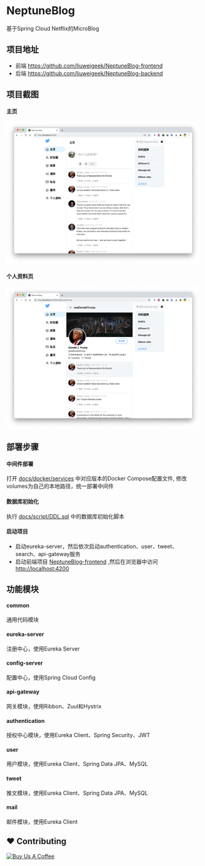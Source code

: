 # NeptuneBlog

基于Spring Cloud Netflix的MicroBlog

## 项目地址

- 前端 <https://github.com/liuweigeek/NeptuneBlog-frontend>
- 后端 <https://github.com/liuweigeek/NeptuneBlog-backend>

## 项目截图

#### 主页

![主页](./docs/images/homepage.png)

#### 个人资料页

![个人资料页](./docs/images/user-profile.png)

## 部署步骤

#### 中间件部署

打开 [docs/docker/services](https://github.com/liuweigeek/NeptuneBlog-backend/tree/master/docs/Docker/services)
中对应版本的Docker Compose配置文件, 修改volumes为自己的本地路径，统一部署中间件

#### 数据库初始化

执行 [docs/script/DDL.sql](https://github.com/liuweigeek/NeptuneBlog-backend/tree/master/docs/script/DDL.sql) 中的数据库初始化脚本

#### 启动项目

- 启动eureka-server，然后依次启动authentication、user、tweet、search、api-gateway服务
- 启动前端项目 [NeptuneBlog-frontend](https://github.com/liuweigeek/NeptuneBlog-frontend)
  ,然后在浏览器中访问<http://localhost:4200>

## 功能模块

#### common

通用代码模块

#### eureka-server

注册中心，使用Eureka Server

#### config-server

配置中心，使用Spring Cloud Config

#### api-gateway

网关模块，使用Ribbon、Zuul和Hystrix

#### authentication

授权中心模块，使用Eureka Client、Spring Security、JWT

#### user

用户模块，使用Eureka Client、Spring Data JPA、MySQL

#### tweet

推文模块，使用Eureka Client、Spring Data JPA、MySQL

#### mail

邮件模块，使用Eureka Client

## ❤️ Contributing

<a href="https://www.buymeacoffee.com/liuweigeek" target="_blank"><img src="https://www.buymeacoffee.com/assets/img/custom_images/yellow_img.png" alt="Buy Us A Coffee" style="height: auto !important;width: auto !important;" ></a>